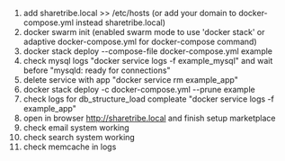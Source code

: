 1. add sharetribe.local >> /etc/hosts (or add your domain to docker-compose.yml instead sharetribe.local)
2. docker swarm init (enabled swarm mode to use 'docker stack' or adaptive docker-compose.yml for docker-compose command)
3. docker stack deploy --compose-file docker-compose.yml example
4. check mysql logs "docker service logs -f example_mysql" and wait before "mysqld: ready for connections"
5. delete service with app "docker service rm example_app"
6. docker stack deploy -c docker-compose.yml --prune example
7. check logs for db_structure_load compleate "docker service logs -f example_app"
8. open in browser http://sharetribe.local and finish setup marketplace
9. check email system working
10. check search system working
11. check memcache in logs
